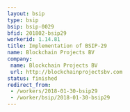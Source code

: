 ```yaml
---
layout: bsip
type: bsip
bsip: bsip-0029
bfid: 201802-bsip29
workerid: 1.14.81
title: Implementation of BSIP-29
name: Blockchain Projects BV
company:
 name: Blockchain Projects BV
 url: http://blockchainprojectsbv.com
status: finished
redirect_from: 
 - /workers/2018-01-30-bsip29
 - /worker/bsip/2018-01-30-bsip29
---
```

